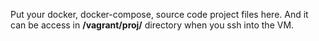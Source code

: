 Put your docker, docker-compose, source code project files here.
And it can be access in **/vagrant/proj/** directory when you ssh into the VM.
